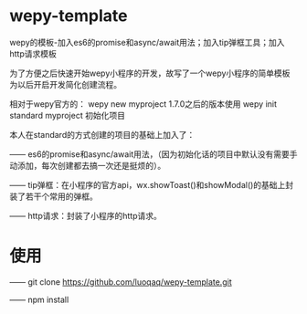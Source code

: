 # wepy-template

wepy的模板-加入es6的promise和async/await用法；加入tip弹框工具；加入http请求模板

为了方便之后快速开始wepy小程序的开发，故写了一个wepy小程序的简单模板为以后开启开发简化创建流程。

相对于wepy官方的：
wepy new myproject
1.7.0之后的版本使用 wepy init standard myproject 初始化项目



本人在standard的方式创建的项目的基础上加入了：

 —— es6的promise和async/await用法，（因为初始化话的项目中默认没有需要手动添加，每次创建都去搞一次还是挺烦的）。
 
 —— tip弹框：在小程序的官方api，wx.showToast()和showModal()的基础上封装了若干个常用的弹框。
 
 —— http请求：封装了小程序的http请求。
 
 
 
# 使用
 —— git clone https://github.com/luoqaq/wepy-template.git
 
 —— npm install
